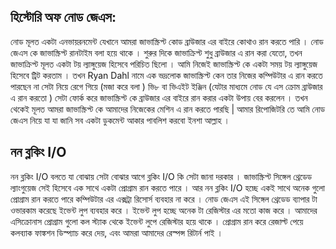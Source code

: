 ## হিস্টোরি অফ নোড জেএস: 
নোড মূলত একটা এনভায়রনমেন্ট যেখানে আমরা জাভাস্ক্রিপ্ট কোড ব্রাউজার এর বাইরে কোথাও রান করতে পারি । নোড জেএস কে জাভাস্ক্রিপ্ট রানটাইম বলা হয়ে থাকে । শুরুর দিকে জাভাক্রিপ্ট শুধু ব্রাউজার এ রান করা যেতো, তখন জাভাক্রিপ্ট মূলত একটা টয় ল্যাঙ্গুয়েজ হিসেবে পরিচিত ছিলো । আমি নিজেই জাভাস্ক্রিপ্ট কে একটা সময় টয় ল্যাঙ্গুয়েজ হিসেবে ট্রিট করতাম ।  তখন Ryan Dahl নামে এক ভদ্রলোক জাভাস্ক্ৰিপ্ট কেন তার নিজের কম্পিউটার এ রান করতে পারছেন না সেটা নিয়ে রেগে গিয়ে (মজা করে বলা ) ভি৮ বা ভিএইট ইঞ্জিন (যেটার মাধ্যমে নোড যে এস ক্রোম ব্রাউজার এ রান করতো ) সেটা ফোর্ক করে জাভাস্ক্রিপ্ট কে ব্রাউজার এর বাইরে রান করার একটা উপায় বের করলেন । তখন থেকেই মূলত আমরা জাভাস্ক্রিপ্ট কে আমাদের নিজেকের মেশিন এ রান করতে পারছি | আমার রিপোজিটরি তে আমি নোড জেএস নিয়ে যা যা জানি সব একটা ডুকমেন্ট আকার পাবলিশ করবো ইনশা আল্লাহ । 

## নন ব্লকিং I/O 
নন ব্লকিং I/O বলতে যা বোঝায় সেটা বোঝার আগে ব্লকিং I/O কি সেটা জানা দরকার । জাভাস্ক্রিপ্ট সিঙ্গেল থ্রেডেড ল্যাংগুয়েজ সেই হিসেবে এক সাথে একটা প্রোগ্রাম রান করতে পারে । আর নন ব্লকিং I/O হচ্ছে একই সাথে অনেক গুলো প্রোগ্রাম রান করতে পারে কম্পিউটার এর এক্সট্রা রিসোর্স ব্যবহার না করে । নোড জেএস এই সিঙ্গেল থ্রেডেড ব্যাপার টা ওভারকাম করেছে ইভেন্ট লুপ ব্যবহার করে । ইভেন্ট লুপ হচ্ছে অনেক টা রেজিস্টার এর মতো কাজ করে । আমাদের এসিক্রোনাস প্রোগ্রাম গুলো কল স্ট্যাক থেকে ইভেন্ট লুপে রেজিস্টার হয়ে থাকে । প্রোগ্রাম রান করে রেজাল্ট পেয়ে কলব্যাক ফাঙ্কশন ডিস্প্যাচ করে দেয়, এবং আমরা আমাদের রেস্পন্স রিটার্ন পাই । 